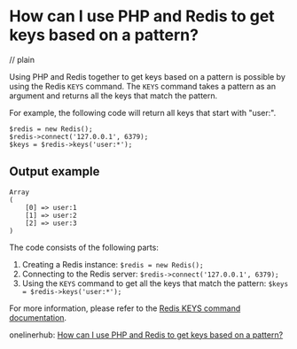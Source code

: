 # How can I use PHP and Redis to get keys based on a pattern?
// plain

Using PHP and Redis together to get keys based on a pattern is possible by using the Redis `KEYS` command. The `KEYS` command takes a pattern as an argument and returns all the keys that match the pattern.

For example, the following code will return all keys that start with "user:".

```
$redis = new Redis();
$redis->connect('127.0.0.1', 6379);
$keys = $redis->keys('user:*');
```

## Output example

```
Array
(
    [0] => user:1
    [1] => user:2
    [2] => user:3
)
```

The code consists of the following parts:

1. Creating a Redis instance: `$redis = new Redis();`
2. Connecting to the Redis server: `$redis->connect('127.0.0.1', 6379);`
3. Using the `KEYS` command to get all the keys that match the pattern: `$keys = $redis->keys('user:*');`

For more information, please refer to the [Redis KEYS command documentation](https://redis.io/commands/keys).

onelinerhub: [How can I use PHP and Redis to get keys based on a pattern?](https://onelinerhub.com/predis/how-can-i-use-php-and-redis-to-get-keys-based-on-a-pattern)